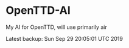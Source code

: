 # OpenTTD-AI
My AI for OpenTTD, will use primarily air

Latest backup: Sun Sep 29 20:05:01 UTC 2019
